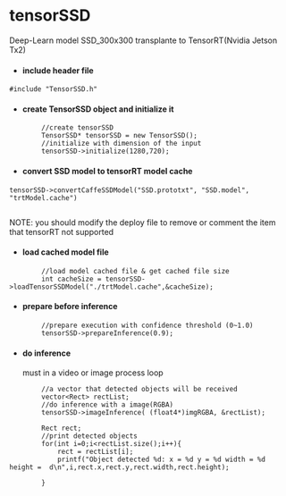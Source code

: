 # tensorSSD
Deep-Learn model SSD_300x300 transplante to TensorRT(Nvidia Jetson Tx2)


 * #### include header file  
```
#include "TensorSSD.h"
```
 * #### create TensorSSD object and initialize it
```
		//create tensorSSD
		TensorSSD* tensorSSD = new TensorSSD();
		//initialize with dimension of the input
		tensorSSD->initialize(1280,720);
```

 * #### convert SSD model to tensorRT model cache
``` 
tensorSSD->convertCaffeSSDModel("SSD.prototxt", "SSD.model", "trtModel.cache")
 
```
 NOTE: you should modify the deploy file to remove or comment the item that tensorRT not supported



 * #### load cached model file  
```
		//load model cached file & get cached file size
		int cacheSize = tensorSSD->loadTensorSSDModel("./trtModel.cache",&cacheSize);
```

 * #### prepare before inference
```
		//prepare execution with confidence threshold (0~1.0)
		tensorSSD->prepareInference(0.9);
```

 * #### do inference 
     must in a video or image process loop   
```
		//a vector that detected objects will be received
		vector<Rect> rectList;
		//do inference with a image(RGBA)
		tensorSSD->imageInference( (float4*)imgRGBA, &rectList);

		Rect rect;
		//print detected objects
		for(int i=0;i<rectList.size();i++){
			rect = rectList[i];
			printf("Object detected %d: x = %d y = %d width = %d height =  d\n",i,rect.x,rect.y,rect.width,rect.height);

		}
```






